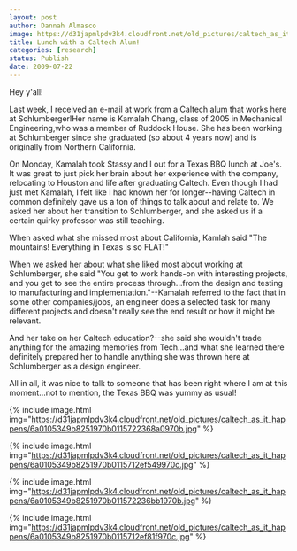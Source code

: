```yaml
---
layout: post
author: Dannah Almasco
image: https://d31japmlpdv3k4.cloudfront.net/old_pictures/caltech_as_it_happens/6a0105349b8251970b01157223626a970b.jpg
title: Lunch with a Caltech Alum!
categories: [research]
status: Publish
date: 2009-07-22
---
```



Hey y'all! 

Last week, I received an e-mail at work from a Caltech alum that works here at Schlumberger!Her name is Kamalah Chang, class of 2005 in Mechanical Engineering,who was a member of Ruddock House. She has been working at Schlumberger since she graduated (so about 4 years now) and is originally from Northern California. 

On Monday, Kamalah took Stassy and I out for a Texas BBQ lunch at Joe's. It was great to just pick her brain about her experience with the company, relocating to Houston and life after graduating Caltech. Even though I had just met Kamalah, I felt like I had known her for longer--having Caltech in common definitely gave us a ton of things to talk about and relate to. We asked her about her transition to Schlumberger, and she asked us if a certain quirky professor was still teaching.

When asked what she missed most about California, Kamlah said "The mountains! Everything in Texas is so FLAT!"

When we asked her about what she liked most about working at Schlumberger, she said "You get to work hands-on with interesting projects, and you get to see the entire process through...from the design and testing to manufacturing and implementation."--Kamalah referred to the fact that in some other companies/jobs, an engineer does a selected task for many different projects and doesn't really see the end result or how it might be relevant.

And her take on her Caltech education?--she said she wouldn't trade anything for the amazing memories from Tech...and what she learned there definitely prepared her to handle anything she was thrown here at Schlumberger as a design engineer. 

All in all, it was nice to talk to someone that has been right where I am at this moment...not to mention, the Texas BBQ was yummy as usual!

{% include image.html img="https://d31japmlpdv3k4.cloudfront.net/old_pictures/caltech_as_it_happens/6a0105349b8251970b0115722368a0970b.jpg" %}


{% include image.html img="https://d31japmlpdv3k4.cloudfront.net/old_pictures/caltech_as_it_happens/6a0105349b8251970b0115712ef549970c.jpg" %}


{% include image.html img="https://d31japmlpdv3k4.cloudfront.net/old_pictures/caltech_as_it_happens/6a0105349b8251970b011572236bb1970b.jpg" %}


{% include image.html img="https://d31japmlpdv3k4.cloudfront.net/old_pictures/caltech_as_it_happens/6a0105349b8251970b0115712ef81f970c.jpg" %}
